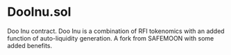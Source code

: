 # DooInu.sol
Doo Inu contract. Doo Inu is a combination of RFI tokenomics with an added function of auto-liquidity generation. A fork from SAFEMOON with some added benefits. 
